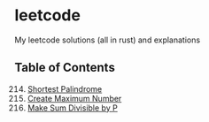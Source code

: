 # leetcode
My leetcode solutions (all in rust) and explanations


## Table of Contents

214. [Shortest Palindrome](./214/README.md)
321. [Create Maximum Number](./321/README.md)
1590. [Make Sum Divisible by P](./1590/README.md)
